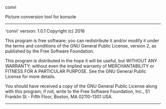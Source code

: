 convi

Picture conversion tool for konsole

------------------------------------------------------------------------------
'convi' version: 1.0.1
Copyright (c) 2016

This program is free software; you can redistribute it and/or modify it
under the terms and conditions of the GNU General Public License,
version 2, as published by the Free Software Foundation.

This program is distributed in the hope it will be useful, but WITHOUT
ANY WARRANTY; without even the implied warranty of MERCHANTABILITY or
FITNESS FOR A PARTICULAR PURPOSE.  See the GNU General Public License for
more details.

You should have received a copy of the GNU General Public License along with
this program; if not, write to the Free Software Foundation, Inc.,
51 Franklin St - Fifth Floor, Boston, MA 02110-1301 USA.

------------------------------------------------------------------------------

